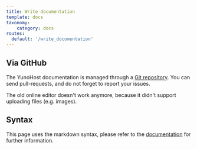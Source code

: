 ```yaml
---
title: Write documentation
template: docs
taxonomy:
    category: docs
routes:
  default: '/write_documentation'
---
```


## Via GitHub

The YunoHost documentation is managed through a [Git repository](https://github.com/YunoHost/doc). You can send pull-requests, and do not forget to report your issues.

The old online editor doesn't work anymore, because it didn't support uploading files (e.g. images).

## Syntax

This page uses the markdown syntax, please refer to the [documentation](/doc_markdown_guide) for further information.
